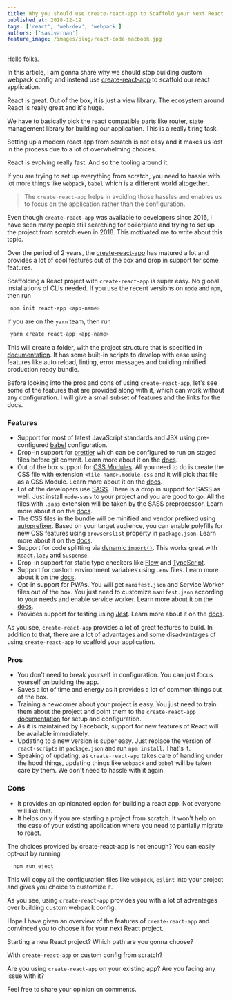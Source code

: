 ```yaml
---
title: Why you should use create-react-app to Scaffold your Next React App?
published_at: 2018-12-12
tags: ['react', 'web-dev', 'webpack']
authors: ['sasivarnan']
feature_image: /images/blog/react-code-macbook.jpg
---
```


Hello folks.

In this article, I am gonna share why we should stop building custom webpack config and instead use [create-react-app](https://facebook.github.io/create-react-app/) to scaffold our react application.

React is great. Out of the box, it is just a view library. The ecosystem around React is really great and it's huge.

We have to basically pick the react compatible parts like router, state management library for building our application. This is a really tiring task.

Setting up a modern react app from scratch is not easy and it makes us lost in the process due to a lot of overwhelming choices.

React is evolving really fast. And so the tooling around it.

If you are trying to set up everything from scratch, you need to hassle with lot more things like `webpack`, `babel` which is a different world altogether.

> The `create-react-app` helps in avoiding those hassles and enables us to focus on the application rather than the configuration.

Even though `create-react-app` was available to developers since 2016, I have seen many people still searching for boilerplate and trying to set up the project from scratch even in 2018. This motivated me to write about this topic.

Over the period of 2 years, the [create-react-app](https://github.com/facebook/create-react-app/blob/master/CHANGELOG.md) has matured a lot and provides a lot of cool features out of the box and drop in support for some features.

Scaffolding a React project with `create-react-app` is super easy. No global installations of CLIs needed. If you use the recent versions on `node` and `npm`, then run

```bash
 npm init react-app <app-name>
```

If you are on the `yarn` team, then run

```bash
 yarn create react-app <app-name>
```

This will create a folder, with the project structure that is specified in [documentation](https://facebook.github.io/create-react-app/docs/folder-structure). It has some built-in scripts to develop with ease using features like auto reload, linting, error messages and building minified production ready bundle.

Before looking into the pros and cons of using `create-react-app`, let's see some of the features that are provided along with it, which can work without any configuration. I will give a small subset of features and the links for the docs.

### Features

- Support for most of latest JavaScript standards and JSX using pre-configured [babel](https://github.com/facebook/create-react-app/tree/master/packages/babel-preset-react-app) configuration.
- Drop-in support for [prettier](https://prettier.io/) which can be configured to run on staged files before git commit. Learn more about it on the [docs](https://facebook.github.io/create-react-app/docs/setting-up-your-editor#formatting-code-automatically).
- Out of the box support for [CSS Modules](https://github.com/css-modules/css-modules). All you need to do is create the CSS file with extension `<file-name>.module.css` and it will pick that file as a CSS Module. Learn more about it on the [docs](https://facebook.github.io/create-react-app/docs/adding-a-css-modules-stylesheet).
- Lot of the developers use [SASS](https://sass-lang.com/). There is a drop in support for SASS as well. Just install `node-sass` to your project and you are good to go. All the files with `.sass` extension will be taken by the SASS preprocessor. Learn more about it on the [docs](https://facebook.github.io/create-react-app/docs/adding-a-sass-stylesheet).
- The CSS files in the bundle will be minified and vendor prefixed using [autoprefixer](https://github.com/postcss/autoprefixer). Based on your target audience, you can enable polyfills for new CSS features using `browserslist` property in `package.json`. Learn more about it on the [docs](https://facebook.github.io/create-react-app/docs/post-processing-css).
- Support for code splitting via [dynamic `import()`](https://github.com/tc39/proposal-dynamic-import). This works great with [`React.lazy`](https://reactjs.org/docs/code-splitting.html#reactlazy) and `Suspense`.
- Drop-in support for static type checkers like [Flow](https://facebook.github.io/create-react-app/docs/adding-flow) and [TypeScript](https://facebook.github.io/create-react-app/docs/adding-typescript).
- Support for custom environment variables using `.env` files. Learn more about it on the [docs](https://facebook.github.io/create-react-app/docs/adding-custom-environment-variables).
- Opt-in support for PWAs. You will get `manifest.json` and Service Worker files out of the box. You just need to customize `manifest.json` according to your needs and enable service worker. Learn more about it on the [docs](https://facebook.github.io/create-react-app/docs/making-a-progressive-web-app).
- Provides support for testing using [Jest](https://jestjs.io/). Learn more about it on the [docs](https://facebook.github.io/create-react-app/docs/running-tests).

As you see, `create-react-app` provides a lot of great features to build. In addition to that, there are a lot of advantages and some disadvantages of using `create-react-app` to scaffold your application.

### Pros

- You don't need to break yourself in configuration. You can just focus yourself on building the app.
- Saves a lot of time and energy as it provides a lot of common things out of the box.
- Training a newcomer about your project is easy. You just need to train them about the project and point them to the `create-react-app` [documentation](https://facebook.github.io/create-react-app/) for setup and configuration.
- As it is maintained by Facebook, support for new features of React will be available immediately.
- Updating to a new version is super easy. Just replace the version of `react-scripts` in `package.json` and run `npm install`. That's it.
- Speaking of updating, as `create-react-app` takes care of handling under the hood things, updating things like `webpack` and `babel` will be taken care by them. We don't need to hassle with it again.

### Cons

- It provides an opinionated option for building a react app. Not everyone will like that.
- It helps only if you are starting a project from scratch. It won't help on the case of your existing application where you need to partially migrate to react.

The choices provided by create-react-app is not enough? You can easily opt-out by running

```bash
  npm run eject
```

This will copy all the configuration files like `webpack`, `eslint` into your project and gives you choice to customize it.

As you see, using `create-react-app` provides you with a lot of advantages over building custom webpack config.

Hope I have given an overview of the features of `create-react-app` and convinced you to choose it for your next React project.

Starting a new React project? Which path are you gonna choose?

With `create-react-app` or custom config from scratch?

Are you using `create-react-app` on your existing app? Are you facing any issue with it?

Feel free to share your opinion on comments.
